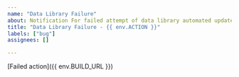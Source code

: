 ```yaml
---
name: "Data Library Failure"
about: Notification For failed attempt of data library automated updates
title: "Data Library Failure - {{ env.ACTION }}"
labels: ["bug"]
assignees: []

---
```

[Failed action]({{ env.BUILD_URL }})
